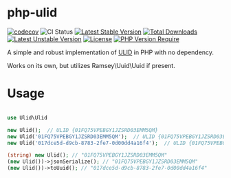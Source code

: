 # php-ulid

[![codecov](https://codecov.io/gh/yu-ichiro/php-ulid/branch/main/graph/badge.svg?token=IP6W0OKEVW)](https://codecov.io/gh/yu-ichiro/php-ulid)
![CI Status](https://github.com/yu-ichiro/php-ulid/actions/workflows/ci.yml/badge.svg)
[![Latest Stable Version](http://poser.pugx.org/yu-ichiro/ulid/v)](https://packagist.org/packages/yu-ichiro/ulid) 
[![Total Downloads](http://poser.pugx.org/yu-ichiro/ulid/downloads)](https://packagist.org/packages/yu-ichiro/ulid)
[![Latest Unstable Version](http://poser.pugx.org/yu-ichiro/ulid/v/unstable)](https://packagist.org/packages/yu-ichiro/ulid)
[![License](http://poser.pugx.org/yu-ichiro/ulid/license)](https://packagist.org/packages/yu-ichiro/ulid)
[![PHP Version Require](http://poser.pugx.org/yu-ichiro/ulid/require/php)](https://packagist.org/packages/yu-ichiro/ulid)

A simple and robust implementation of [ULID](https://github.com/ulid/spec) in PHP with no dependency.

Works on its own, but utilizes Ramsey\Uuid\Uuid if present. 

# Usage

```php

use Ulid\Ulid

new Ulid();  // ULID {01FQ75VPEBGY1JZSRD03EMM5QM}
new Ulid('01FQ75VPEBGY1JZSRD03EMM5QM');  // ULID {01FQ75VPEBGY1JZSRD03EMM5QM}
new Ulid('017dce5d-d9cb-8783-2fe7-0d00dd4a16f4');  // ULID {01FQ75VPEBGY1JZSRD03EMM5QM}

(string) new Ulid(); // "01FQ75VPEBGY1JZSRD03EMM5QM"
(new Ulid())->jsonSerialize(); // "01FQ75VPEBGY1JZSRD03EMM5QM"
(new Ulid())->toUuid(); // "017dce5d-d9cb-8783-2fe7-0d00dd4a16f4"
```